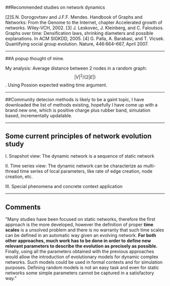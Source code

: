##Recommended studies on network dynamics

[2]S.N. Dorogovtsev and J.F.F. Mendes. Handbook of Graphs and Networks: From the Genome to the
Internet, chapter Accelerated growth of networks. Wiley-VCH, 2002.
[3] J. Leskovec, J. Kleinberg, and C. Faloutsos. Graphs over time: Densification laws, shrinking diameters
and possible explanations. In ACM SIGKDD, 2005.
[4] G. Palla, A. Barabasi, and T. Vicsek. Quantifying social group evolution. Nature, 446:664–667, April
2007.

---

##A popup thought of mine.

My analysis: Average distance between 2 nodes in a random graph: $$|V|^2/(2|E|)$$. Using Possion expected waiting time argument.

---

##Community detecion methods is likely to be a gaint topic, I have downloaded the list of methods existing, hopefully I have come up with a brand new one, which is positive charge plus rubber band, simulation based, incrementally updatable.

---

## Some current principles of network evolution study

I.	Snapshot view: The dynamic network is a sequence of static network

II.	Time series view: The dynamic network can be characterize as multi-thread time series of local parameters, like rate of edge creation, node creation, etc.

III.	Special phenomena and concrete context application

---

## Comments

"Many studies have been focused on static networks, therefore the first approach is the
more developed, however the definition of proper **time scales** is a unsolved problem and
there is no warranty that such time scales can be defined in an automatic way given
an evolving network. **For both other approaches, much work has to be done in order to**
**define new relevant parameters to describe the evolution as precisely as possible.**
Finally, using all the parameters obtained with the previous approaches would allow
the introduction of evolutionary models for dynamic complex networks. Such models
could be used in formal contexts and for simulation purposes. Defining random models is
not an easy task and even for static networks some simple parameters cannot be captured
in a satisfactory way."